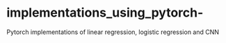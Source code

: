 # implementations_using_pytorch-
Pytorch implementations of linear regression, logistic regression and CNN

